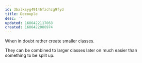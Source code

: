 ```yaml
---
id: 3bxlksyg49146fzchzg9fyd
title: Decouple
desc: ''
updated: 1686422117068
created: 1686422086974
---
```


When in doubt rather create smaller classes. 

They can be combined to larger classes later on much easier than something to be split up.

